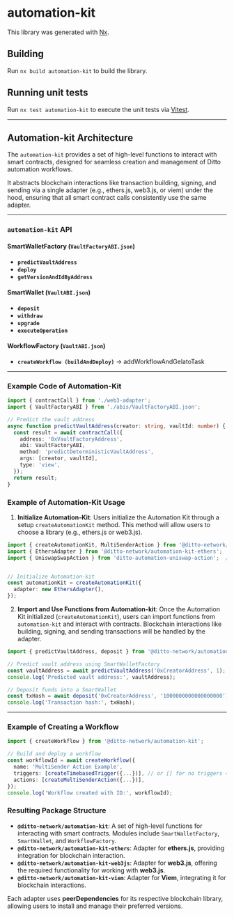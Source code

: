 # automation-kit

This library was generated with [Nx](https://nx.dev).


## Building

Run `nx build automation-kit` to build the library.


## Running unit tests

Run `nx test automation-kit` to execute the unit tests via [Vitest](https://vitest.dev/).

---


## Automation-kit Architecture

The `automation-kit` provides a set of high-level functions to interact with smart contracts, designed for seamless creation and management of Ditto automation workflows.

It abstracts blockchain interactions like transaction building, signing, and sending via a single adapter (e.g., ethers.js, web3.js, or viem) under the hood, ensuring that all smart contract calls consistently use the same adapter.

---

### `automation-kit` API

#### SmartWalletFactory (`VaultFactoryABI.json`)

- **`predictVaultAddress`**
- **`deploy`**
- **`getVersionAndIdByAddress`**


#### SmartWallet (`VaultABI.json`)

- **`deposit`**
- **`withdraw`**
- **`upgrade`**
- **`executeOperation`**


#### WorkflowFactory (`VaultABI.json`)

- **`createWorkflow (buildAndDeploy)`** -> addWorkflowAndGelatoTask

---


### Example Code of Automation-Kit

```typescript
import { contractCall } from './web3-adapter';
import { VaultFactoryABI } from './abis/VaultFactoryABI.json';

// Predict the vault address
async function predictVaultAddress(creator: string, vaultId: number) {
  const result = await contractCall({
    address: '0xVaultFactoryAddress',
    abi: VaultFactoryABI,
    method: 'predictDeterministicVaultAddress',
    args: [creator, vaultId],
    type: 'view',
  });
  return result;
}
```


### Example of Automation-Kit Usage

1. **Initialize Automation-Kit**: Users initialize the Automation Kit through a setup `createAutomationKit` method. This method will allow users to choose a library (e.g., ethers.js or web3.js).

```typescript
import { createAutomationKit, MultiSenderAction } from '@ditto-network/automation-kit';    // Core action
import { EthersAdapter } from '@ditto-network/automation-kit-ethers';
import { UniswapSwapAction } from 'ditto-automation-uniswap-action';  // External action


// Initialize Automation-kit
const automationKit = createAutomationKit({
  adapter: new EthersAdapter(),
});
```

2. **Import and Use Functions from Automation-kit**: Once the Automation Kit initialized (`createAutomationKit`), users can import functions from `automation-kit` and interact with contracts. Blockchain interactions like building, signing, and sending transactions will be handled by the adapter.

```typescript
import { predictVaultAddress, deposit } from '@ditto-network/automation-kit';

// Predict vault address using SmartWalletFactory
const vaultAddress = await predictVaultAddress('0xCreatorAddress', 1);
console.log('Predicted vault address:', vaultAddress);

// Deposit funds into a SmartWallet
const txHash = await deposit('0xCreatorAddress', '1000000000000000000'); // deposit 1 ETH
console.log('Transaction hash:', txHash);
```

---

### Example of Creating a Workflow

```typescript
import { createWorkflow } from '@ditto-network/automation-kit';

// Build and deploy a workflow
const workflowId = await createWorkflow({
  name: 'MultiSender Action Example',
  triggers: [createTimebasedTrigger({...})], // or [] for no triggers === instant workflow execution
  actions: [createMultiSenderAction({...})],
});
console.log('Workflow created with ID:', workflowId);
```

### Resulting Package Structure

- **`@ditto-network/automation-kit`**: A set of high-level functions for interacting with smart contracts. Modules include `SmartWalletFactory`, `SmartWallet`, and `WorkflowFactory`.
- **`@ditto-network/automation-kit-ethers`**: Adapter for **ethers.js**, providing integration for blockchain interaction.
- **`@ditto-network/automation-kit-web3js`**: Adapter for **web3.js**, offering the required functionality for working with **web3.js**.
- **`@ditto-network/automation-kit-viem`**: Adapter for **Viem**, integrating it for blockchain interactions.

Each adapter uses **peerDependencies** for its respective blockchain library, allowing users to install and manage their preferred versions.
